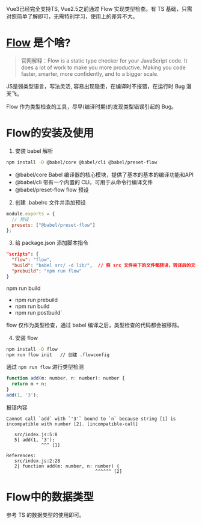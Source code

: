 Vue3已经完全支持TS, Vue2.5之前通过 Flow 实现类型检查。有 TS 基础，只需对照简单了解即可，无需特别学习，使用上的差异不大。

# [Flow](https://flow.org/en/docs/getting-started/) 是个啥?

>官网解释：Flow is a static type checker for your JavaScript code. It does a lot of work to make you more productive. Making you code faster, smarter, more confidently, and to a bigger scale.

JS是弱类型语言，写法灵活, 容易出现隐患，在编译时不报错，在运行时 Bug 漫天飞。

Flow 作为类型检查的工具，尽早(编译时期)的发现类型错误引起的 Bug。

# Flow的安装及使用

1. 安装 babel 解析
  
  ```bash
  npm install -D @babel/core @babel/cli @babel/preset-flow
  ```

  + @babel/core Babel 编译器的核心模块，提供了基本的基本的编译功能和API
  + @babel/cli 带有一个内置的 CLI，可用于从命令行编译文件
  + @babel/preset-flow flow 预设

2. 创建 .babelrc 文件并添加预设

  ```javascript
  module.exports = {
    // 预设
    presets: ["@babel/preset-flow"]
  };
  ```

3. 给 package.json 添加脚本指令

  ```json
  "scripts": {
    "flow": "flow",
    "build": "babel src/ -d lib/",  // 将 src 文件夹下的文件都转译，转译后的文件放置 lib 目录下
    "prebuild": "npm run flow"        
  }
  ```
  
  npm run build
  + npm run prebuild
  + npm run build
  + npm run postbuild`
  
  flow 仅作为类型检查，通过 babel 编译之后，类型检查的代码都会被移除。

4. 安装 flow

```bash
npm install -D flow
npm run flow init   // 创建 .flowconfig
```

通过 `npm run flow` 进行类型检测

```javascript
function add(m: number, n: number): number {
  return m + n;
}
add(1, '3');
```

报错内容

```
Cannot call `add` with `'3'` bound to `n` because string [1] is incompatible with number [2]. [incompatible-call]

   src/index.js:5:8
   5| add(1, '3');
             ^^^ [1]

References:
   src/index.js:2:28
   2| function add(m: number, n: number) {
                                 ^^^^^^ [2]
```

# Flow中的数据类型

参考 TS 的数据类型的使用即可。 
